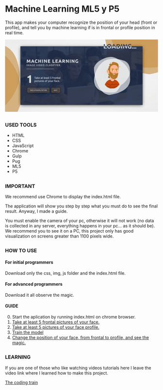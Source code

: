 # Machine Learning ML5 y P5
This app makes your computer recognize the position of your head (front or profile), and tell you by machine learning if is in frontal or profile position in real time.

![Image proyect presentation](/classifyer/img/guide/0-loader.gif)

##

### USED TOOLS
* HTML
* CSS
* JavaScript
* Chrome
* Gulp
* Pug
* ML5
* P5

##

### IMPORTANT
We recommend use Chrome to display the index.html file.

The application will show you step by step what you must do to see the final result.
Anyway, I made a guide.

You must enable the camera of your pc, otherwise it will not work (no data is collected in any server, everything happens in your pc... as it should be).
We recommend you to see it on a PC, this project only has good visualization on screens greater than 1100 pixels wide.

##

### HOW TO USE
#### For initial programmers
Download only the css, img, js folder and the index.html file.

#### For advanced programmers
Download it all observe the magic.

#### GUIDE
0. Start the aplication by running index.html on chrome browser.
1. [Take at least 5 frontal pictures of your face.](/classifyer/img/guide/1-take-frontal-picture.jpg)
2. [Take at least 5 pictures of your face profile.](/classifyer/img/guide/2-take-profile-picture.jpg)
3. [Train the model](/classifyer/img/guide/3-train-the-model.jpg)
4. [Change the position of your face, from frontal to profile, and see the magic.](/classifyer/img/guide/4-see-the-magic.jpg)

##

### LEARNING
If you are one of those who like watching videos tutorials here I leave the video link where
I learned how to make this project.

[The coding train](https://www.youtube.com/watch?v=D9BoBSkLvFo&t=72s)
